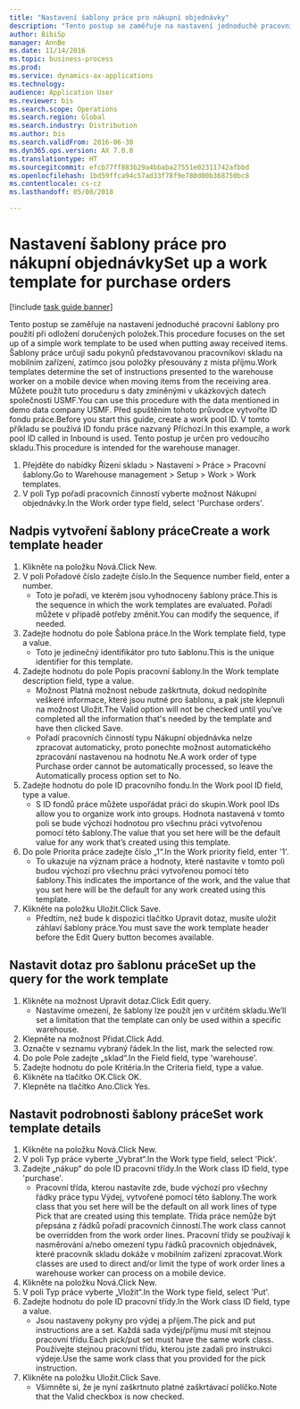 ```yaml
--- 
title: "Nastavení šablony práce pro nákupní objednávky"
description: "Tento postup se zaměřuje na nastavení jednoduché pracovní šablony pro použití při odložení doručených položek."
author: BibiSp
manager: AnnBe
ms.date: 11/14/2016
ms.topic: business-process
ms.prod: 
ms.service: dynamics-ax-applications
ms.technology: 
audience: Application User
ms.reviewer: bis
ms.search.scope: Operations
ms.search.region: Global
ms.search.industry: Distribution
ms.author: bis
ms.search.validFrom: 2016-06-30
ms.dyn365.ops.version: AX 7.0.0
ms.translationtype: HT
ms.sourcegitcommit: efcb77ff883b29a4bbaba27551e02311742afbbd
ms.openlocfilehash: 1bd59ffca94c57ad33f78f9e780d00b368750bc8
ms.contentlocale: cs-cz
ms.lasthandoff: 05/08/2018

---
```

# <a name="set-up-a-work-template-for-purchase-orders"></a><span data-ttu-id="b8ea5-103">Nastavení šablony práce pro nákupní objednávky</span><span class="sxs-lookup"><span data-stu-id="b8ea5-103">Set up a work template for purchase orders</span></span>

[!include [task guide banner](../../includes/task-guide-banner.md)]

<span data-ttu-id="b8ea5-104">Tento postup se zaměřuje na nastavení jednoduché pracovní šablony pro použití při odložení doručených položek.</span><span class="sxs-lookup"><span data-stu-id="b8ea5-104">This procedure focuses on the set up of a simple work template to be used when putting away received items.</span></span> <span data-ttu-id="b8ea5-105">Šablony práce určují sadu pokynů představovanou pracovníkovi skladu na mobilním zařízení, zatímco jsou položky přesouvány z místa příjmu.</span><span class="sxs-lookup"><span data-stu-id="b8ea5-105">Work templates determine the set of instructions presented to the warehouse worker on a mobile device when moving items from the receiving area.</span></span> <span data-ttu-id="b8ea5-106">Můžete použít tuto proceduru s daty zmíněnými v ukázkových datech společnosti USMF.</span><span class="sxs-lookup"><span data-stu-id="b8ea5-106">You can use this procedure with the data mentioned in demo data company USMF.</span></span> <span data-ttu-id="b8ea5-107">Před spuštěním tohoto průvodce vytvořte ID fondu práce.</span><span class="sxs-lookup"><span data-stu-id="b8ea5-107">Before you start this guide, create a work pool ID.</span></span> <span data-ttu-id="b8ea5-108">V tomto příkladu se používá ID fondu práce nazvaný Příchozí.</span><span class="sxs-lookup"><span data-stu-id="b8ea5-108">In this example, a work pool ID called in Inbound is used.</span></span> <span data-ttu-id="b8ea5-109">Tento postup je určen pro vedoucího skladu.</span><span class="sxs-lookup"><span data-stu-id="b8ea5-109">This procedure is intended for the warehouse manager.</span></span>

1. <span data-ttu-id="b8ea5-110">Přejděte do nabídky Řízení skladu > Nastavení > Práce > Pracovní šablony.</span><span class="sxs-lookup"><span data-stu-id="b8ea5-110">Go to Warehouse management > Setup > Work > Work templates.</span></span>
2. <span data-ttu-id="b8ea5-111">V poli Typ pořadí pracovních činností vyberte možnost Nákupní objednávky.</span><span class="sxs-lookup"><span data-stu-id="b8ea5-111">In the Work order type field, select 'Purchase orders'.</span></span>

## <a name="create-a-work-template-header"></a><span data-ttu-id="b8ea5-112">Nadpis vytvoření šablony práce</span><span class="sxs-lookup"><span data-stu-id="b8ea5-112">Create a work template header</span></span>
1. <span data-ttu-id="b8ea5-113">Klikněte na položku Nová.</span><span class="sxs-lookup"><span data-stu-id="b8ea5-113">Click New.</span></span>
2. <span data-ttu-id="b8ea5-114">V poli Pořadové číslo zadejte číslo.</span><span class="sxs-lookup"><span data-stu-id="b8ea5-114">In the Sequence number field, enter a number.</span></span>
    * <span data-ttu-id="b8ea5-115">Toto je pořadí, ve kterém jsou vyhodnoceny šablony práce.</span><span class="sxs-lookup"><span data-stu-id="b8ea5-115">This is the sequence in which the work templates are evaluated.</span></span> <span data-ttu-id="b8ea5-116">Pořadí můžete v případě potřeby změnit.</span><span class="sxs-lookup"><span data-stu-id="b8ea5-116">You can modify the sequence, if needed.</span></span>  
3. <span data-ttu-id="b8ea5-117">Zadejte hodnotu do pole Šablona práce.</span><span class="sxs-lookup"><span data-stu-id="b8ea5-117">In the Work template field, type a value.</span></span>
    * <span data-ttu-id="b8ea5-118">Toto je jedinečný identifikátor pro tuto šablonu.</span><span class="sxs-lookup"><span data-stu-id="b8ea5-118">This is the unique identifier for this template.</span></span>  
4. <span data-ttu-id="b8ea5-119">Zadejte hodnotu do pole Popis pracovní šablony.</span><span class="sxs-lookup"><span data-stu-id="b8ea5-119">In the Work template description field, type a value.</span></span>
    * <span data-ttu-id="b8ea5-120">Možnost Platná možnost nebude zaškrtnuta, dokud nedoplníte veškeré informace, které jsou nutné pro šablonu, a pak jste klepnuli na možnost Uložit.</span><span class="sxs-lookup"><span data-stu-id="b8ea5-120">The Valid option will not be checked until you’ve completed all the information that's needed by the template and have then clicked Save.</span></span>  
    * <span data-ttu-id="b8ea5-121">Pořadí pracovních činností typu Nákupní objednávka nelze zpracovat automaticky, proto ponechte možnost automatického zpracování nastavenou na hodnotu Ne.</span><span class="sxs-lookup"><span data-stu-id="b8ea5-121">A work order of type Purchase order cannot be automatically processed, so leave the  Automatically process option set to No.</span></span>  
5. <span data-ttu-id="b8ea5-122">Zadejte hodnotu do pole ID pracovního fondu.</span><span class="sxs-lookup"><span data-stu-id="b8ea5-122">In the Work pool ID field, type a value.</span></span>
    * <span data-ttu-id="b8ea5-123">S ID fondů práce můžete uspořádat práci do skupin.</span><span class="sxs-lookup"><span data-stu-id="b8ea5-123">Work pool IDs allow you to organize work into groups.</span></span> <span data-ttu-id="b8ea5-124">Hodnota nastavená v tomto poli se bude výchozí hodnotou pro všechnu práci vytvořenou pomocí této šablony.</span><span class="sxs-lookup"><span data-stu-id="b8ea5-124">The value that you set here will be the default value for any work that’s created using this template.</span></span>  
6. <span data-ttu-id="b8ea5-125">Do pole Priorita práce zadejte číslo „1“.</span><span class="sxs-lookup"><span data-stu-id="b8ea5-125">In the Work priority field, enter '1'.</span></span>
    * <span data-ttu-id="b8ea5-126">To ukazuje na význam práce a hodnoty, které nastavíte v tomto poli budou výchozí pro všechnu práci vytvořenou pomocí této šablony.</span><span class="sxs-lookup"><span data-stu-id="b8ea5-126">This indicates the importance of the work, and the value that you set here will be the default for any work created using this template.</span></span>  
7. <span data-ttu-id="b8ea5-127">Klikněte na položku Uložit.</span><span class="sxs-lookup"><span data-stu-id="b8ea5-127">Click Save.</span></span>
    * <span data-ttu-id="b8ea5-128">Předtím, než bude k dispozici tlačítko Upravit dotaz, musíte uložit záhlaví šablony práce.</span><span class="sxs-lookup"><span data-stu-id="b8ea5-128">You must save the work template header before the Edit Query button becomes available.</span></span>  

## <a name="set-up-the-query-for-the-work-template"></a><span data-ttu-id="b8ea5-129">Nastavit dotaz pro šablonu práce</span><span class="sxs-lookup"><span data-stu-id="b8ea5-129">Set up the query for the work template</span></span>
1. <span data-ttu-id="b8ea5-130">Klikněte na možnost Upravit dotaz.</span><span class="sxs-lookup"><span data-stu-id="b8ea5-130">Click Edit query.</span></span>
    * <span data-ttu-id="b8ea5-131">Nastavíme omezení, že šablony lze použít jen v určitém skladu.</span><span class="sxs-lookup"><span data-stu-id="b8ea5-131">We’ll set a limitation that the template can only be used within a specific warehouse.</span></span>  
2. <span data-ttu-id="b8ea5-132">Klepněte na možnost Přidat.</span><span class="sxs-lookup"><span data-stu-id="b8ea5-132">Click Add.</span></span>
3. <span data-ttu-id="b8ea5-133">Označte v seznamu vybraný řádek.</span><span class="sxs-lookup"><span data-stu-id="b8ea5-133">In the list, mark the selected row.</span></span>
4. <span data-ttu-id="b8ea5-134">Do pole Pole zadejte „sklad“.</span><span class="sxs-lookup"><span data-stu-id="b8ea5-134">In the Field field, type 'warehouse'.</span></span>
5. <span data-ttu-id="b8ea5-135">Zadejte hodnotu do pole Kritéria.</span><span class="sxs-lookup"><span data-stu-id="b8ea5-135">In the Criteria field, type a value.</span></span>
6. <span data-ttu-id="b8ea5-136">Klikněte na tlačítko OK.</span><span class="sxs-lookup"><span data-stu-id="b8ea5-136">Click OK.</span></span>
7. <span data-ttu-id="b8ea5-137">Klepněte na tlačítko Ano.</span><span class="sxs-lookup"><span data-stu-id="b8ea5-137">Click Yes.</span></span>

## <a name="set-work-template-details"></a><span data-ttu-id="b8ea5-138">Nastavit podrobnosti šablony práce</span><span class="sxs-lookup"><span data-stu-id="b8ea5-138">Set work template details</span></span>
1. <span data-ttu-id="b8ea5-139">Klikněte na položku Nová.</span><span class="sxs-lookup"><span data-stu-id="b8ea5-139">Click New.</span></span>
2. <span data-ttu-id="b8ea5-140">V poli Typ práce vyberte „Vybrat“.</span><span class="sxs-lookup"><span data-stu-id="b8ea5-140">In the Work type field, select 'Pick'.</span></span>
3. <span data-ttu-id="b8ea5-141">Zadejte „nákup“ do pole ID pracovní třídy.</span><span class="sxs-lookup"><span data-stu-id="b8ea5-141">In the Work class ID field, type 'purchase'.</span></span>
    * <span data-ttu-id="b8ea5-142">Pracovní třída, kterou nastavíte zde, bude výchozí pro všechny řádky práce typu Výdej, vytvořené pomocí této šablony.</span><span class="sxs-lookup"><span data-stu-id="b8ea5-142">The work class that you set here will be the default on all work lines of type Pick that are created using this template.</span></span> <span data-ttu-id="b8ea5-143">Třída práce nemůže být přepsána z řádků pořadí pracovních činností.</span><span class="sxs-lookup"><span data-stu-id="b8ea5-143">The work class cannot be overridden from the work order lines.</span></span> <span data-ttu-id="b8ea5-144">Pracovní třídy se používají k nasměrování a/nebo omezení typu řádků pracovních objednávek, které pracovník skladu dokáže v mobilním zařízení zpracovat.</span><span class="sxs-lookup"><span data-stu-id="b8ea5-144">Work classes are used to direct and/or limit the type of work order lines a warehouse worker can process on a mobile device.</span></span>  
4. <span data-ttu-id="b8ea5-145">Klikněte na položku Nová.</span><span class="sxs-lookup"><span data-stu-id="b8ea5-145">Click New.</span></span>
5. <span data-ttu-id="b8ea5-146">V poli Typ práce vyberte „Vložit“.</span><span class="sxs-lookup"><span data-stu-id="b8ea5-146">In the Work type field, select 'Put'.</span></span>
6. <span data-ttu-id="b8ea5-147">Zadejte hodnotu do pole ID pracovní třídy.</span><span class="sxs-lookup"><span data-stu-id="b8ea5-147">In the Work class ID field, type a value.</span></span>
    * <span data-ttu-id="b8ea5-148">Jsou nastaveny pokyny pro výdej a příjem.</span><span class="sxs-lookup"><span data-stu-id="b8ea5-148">The pick and put instructions are a set.</span></span> <span data-ttu-id="b8ea5-149">Každá sada výdej/příjmu musí mít stejnou pracovní třídu.</span><span class="sxs-lookup"><span data-stu-id="b8ea5-149">Each pick/put set must have the same work class.</span></span> <span data-ttu-id="b8ea5-150">Používejte stejnou pracovní třídu, kterou jste zadali pro instrukci výdeje.</span><span class="sxs-lookup"><span data-stu-id="b8ea5-150">Use the same work class that you provided for the pick instruction.</span></span>  
7. <span data-ttu-id="b8ea5-151">Klikněte na položku Uložit.</span><span class="sxs-lookup"><span data-stu-id="b8ea5-151">Click Save.</span></span>
    * <span data-ttu-id="b8ea5-152">Všimněte si, že je nyní zaškrtnuto platné zaškrtávací políčko.</span><span class="sxs-lookup"><span data-stu-id="b8ea5-152">Note that the Valid checkbox is now checked.</span></span>  



